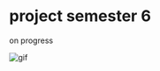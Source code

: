 # project semester 6
on progress







![gif](https://github.com/reivanabdee/samrtcctv/blob/main/cctv.gif)

